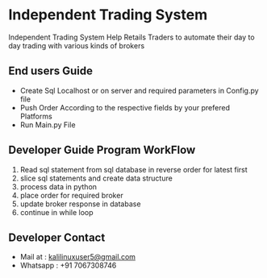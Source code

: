 # Independent Trading System  

Independent Trading System Help Retails Traders to automate their day to day trading with various kinds of brokers 

## End users Guide 
*  Create Sql Localhost or on server and required parameters in Config.py file 
* Push Order According to the respective fields by your prefered Platforms
* Run Main.py File 
## Developer Guide Program WorkFlow 

1. Read sql statement from sql database  in reverse order for latest first 
2. slice sql statements and create data structure 
3. process data in python 
4. place order for required broker 
5. update broker response in database 
6. continue in while loop 


## Developer Contact 
* Mail at : kalilinuxuser5@gmail.com 
* Whatsapp : +91 7067308746
